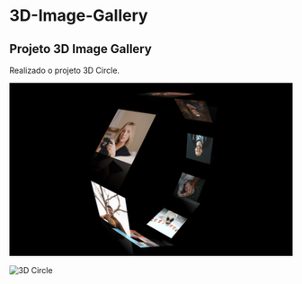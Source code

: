 # 3D-Image-Gallery
## Projeto 3D Image Gallery

Realizado o projeto 3D Circle.

![3D Circle image](https://github.com/edesiojnr/3D-Image-Gallery/blob/master/3D%20circle.jpg)

![3D Circle](https://github.com/edesiojnr/3D-Image-Gallery/blob/master/3D%20circle.gif)




